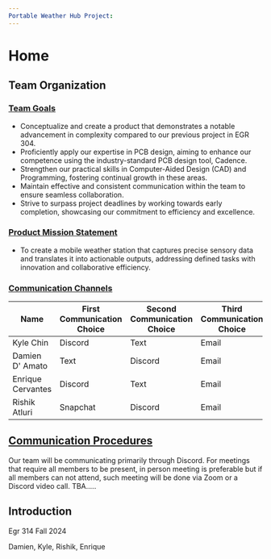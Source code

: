 ```yaml
---
Portable Weather Hub Project:
---
```


# Home
## Team Organization
### <u>Team Goals</u>
- Conceptualize and create a product that demonstrates a notable advancement in complexity compared to our previous project in EGR 304.
- Proficiently apply our expertise in PCB design, aiming to enhance our competence using the industry-standard PCB design tool, Cadence.
- Strengthen our practical skills in Computer-Aided Design (CAD) and Programming, fostering continual growth in these areas.
- Maintain effective and consistent communication within the team to ensure seamless collaboration.
- Strive to surpass project deadlines by working towards early completion, showcasing our commitment to efficiency and excellence.

### <u>Product Mission Statement</u>
- To create a mobile weather station that captures precise sensory data and translates it into actionable outputs, addressing defined tasks with innovation and collaborative efficiency.

### <u> Communication Channels</u>
| Name | First Communication Choice | Second Communication Choice | Third Communication Choice |
|------|----------------------------|-----------------------------|----------------------------|
| Kyle Chin | Discord| Text | Email |
| Damien D' Amato | Text | Discord | Email |
| Enrique Cervantes | Discord | Text | Email |
| Rishik Atluri | Snapchat | Discord | Email |

## <u> Communication Procedures </u>
Our team will be communicating primarily through Discord. For meetings that require all members to be present, in person meeting is preferable but if all members can not attend, such meeting will be done via Zoom or a Discord video call.
TBA.....


## Introduction
Egr 314 Fall 2024

Damien, Kyle, Rishik, Enrique

